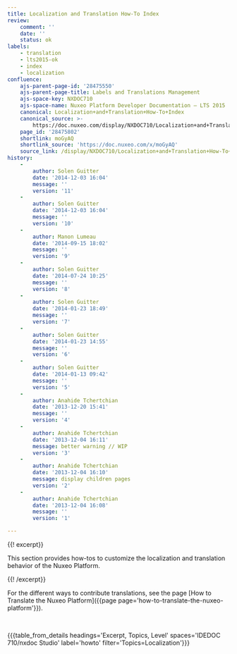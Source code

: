 ```yaml
---
title: Localization and Translation How-To Index
review:
    comment: ''
    date: ''
    status: ok
labels:
    - translation
    - lts2015-ok
    - index
    - localization
confluence:
    ajs-parent-page-id: '28475550'
    ajs-parent-page-title: Labels and Translations Management
    ajs-space-key: NXDOC710
    ajs-space-name: Nuxeo Platform Developer Documentation — LTS 2015
    canonical: Localization+and+Translation+How-To+Index
    canonical_source: >-
        https://doc.nuxeo.com/display/NXDOC710/Localization+and+Translation+How-To+Index
    page_id: '28475802'
    shortlink: moGyAQ
    shortlink_source: 'https://doc.nuxeo.com/x/moGyAQ'
    source_link: /display/NXDOC710/Localization+and+Translation+How-To+Index
history:
    -
        author: Solen Guitter
        date: '2014-12-03 16:04'
        message: ''
        version: '11'
    -
        author: Solen Guitter
        date: '2014-12-03 16:04'
        message: ''
        version: '10'
    -
        author: Manon Lumeau
        date: '2014-09-15 18:02'
        message: ''
        version: '9'
    -
        author: Solen Guitter
        date: '2014-07-24 10:25'
        message: ''
        version: '8'
    -
        author: Solen Guitter
        date: '2014-01-23 18:49'
        message: ''
        version: '7'
    -
        author: Solen Guitter
        date: '2014-01-23 14:55'
        message: ''
        version: '6'
    -
        author: Solen Guitter
        date: '2014-01-13 09:42'
        message: ''
        version: '5'
    -
        author: Anahide Tchertchian
        date: '2013-12-20 15:41'
        message: ''
        version: '4'
    -
        author: Anahide Tchertchian
        date: '2013-12-04 16:11'
        message: better warning // WIP
        version: '3'
    -
        author: Anahide Tchertchian
        date: '2013-12-04 16:10'
        message: display children pages
        version: '2'
    -
        author: Anahide Tchertchian
        date: '2013-12-04 16:08'
        message: ''
        version: '1'

---
```

{{! excerpt}}

This section provides how-tos to customize the localization and translation behavior of the Nuxeo Platform.

{{! /excerpt}}

For the different ways to contribute translations, see the page [How to Translate the Nuxeo Platform]({{page page='how-to-translate-the-nuxeo-platform'}}).&nbsp;

&nbsp;

{{{table_from_details headings='Excerpt, Topics, Level' spaces='IDEDOC 710/nxdoc Studio' label='howto' filter='Topics=Localization'}}}

